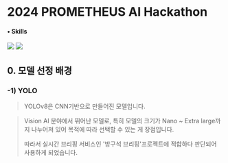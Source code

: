 # 2024 PROMETHEUS AI Hackathon

#### • Skills
<img src="https://img.shields.io/badge/Python-3776AB?style=for-the-badge&logo=Python&logoColor=white"> <img src="https://img.shields.io/badge/Github-181717?style=for-the-badge&logo=Python&logoColor=white"> 

## 0. 모델 선정 배경

### -1) YOLO

> YOLOv8은 CNN기반으로 만들어진 모델입니다.

> Vision AI 분야에서 뛰어난 모델로, 특히 모델의 크기가 Nano ~ Extra large까지 나누어져 있어 목적에 따라 선택할 수 있는 게 장점입니다.
> 
> 따라서 실시간 브리핑 서비스인 '방구석 브리핑'프로젝트에 적합하다 판단되어 사용하게 되었습니다. 
